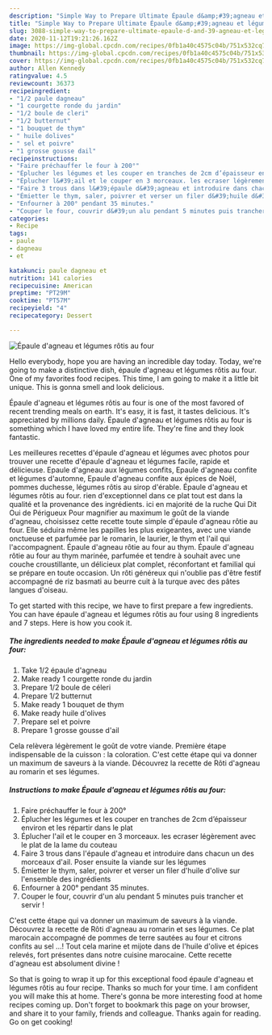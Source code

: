 ```yaml
---
description: "Simple Way to Prepare Ultimate Épaule d&amp;#39;agneau et légumes rôtis au four"
title: "Simple Way to Prepare Ultimate Épaule d&amp;#39;agneau et légumes rôtis au four"
slug: 3088-simple-way-to-prepare-ultimate-epaule-d-and-39-agneau-et-legumes-rotis-au-four
date: 2020-11-12T19:21:26.162Z
image: https://img-global.cpcdn.com/recipes/0fb1a40c4575c04b/751x532cq70/epaule-dagneau-et-legumes-rotis-au-four-photo-principale-de-la-recette.jpg
thumbnail: https://img-global.cpcdn.com/recipes/0fb1a40c4575c04b/751x532cq70/epaule-dagneau-et-legumes-rotis-au-four-photo-principale-de-la-recette.jpg
cover: https://img-global.cpcdn.com/recipes/0fb1a40c4575c04b/751x532cq70/epaule-dagneau-et-legumes-rotis-au-four-photo-principale-de-la-recette.jpg
author: Allen Kennedy
ratingvalue: 4.5
reviewcount: 36373
recipeingredient:
- "1/2 paule dagneau"
- "1 courgette ronde du jardin"
- "1/2 boule de cleri"
- "1/2 butternut"
- "1 bouquet de thym"
- " huile dolives"
- " sel et poivre"
- "1 grosse gousse dail"
recipeinstructions:
- "Faire préchauffer le four à 200°"
- "Éplucher les légumes et les couper en tranches de 2cm d’épaisseur environ et les répartir dans le plat"
- "Éplucher l&#39;ail et le couper en 3 morceaux. les ecraser légèrement avec le plat de la lame du couteau"
- "Faire 3 trous dans l&#39;épaule d&#39;agneau et introduire dans chacun un des morceaux d&#39;ail. Poser ensuite la viande sur les légumes"
- "Émietter le thym, saler, poivrer et verser un filer d&#39;huile d&#39;olive sur l&#39;ensemble des ingrédients"
- "Enfourner à 200° pendant 35 minutes."
- "Couper le four, couvrir d&#39;un alu pendant 5 minutes puis trancher et servir !"
categories:
- Recipe
tags:
- paule
- dagneau
- et

katakunci: paule dagneau et 
nutrition: 141 calories
recipecuisine: American
preptime: "PT29M"
cooktime: "PT57M"
recipeyield: "4"
recipecategory: Dessert

---
```



![Épaule d&#39;agneau et légumes rôtis au four](https://img-global.cpcdn.com/recipes/0fb1a40c4575c04b/751x532cq70/epaule-dagneau-et-legumes-rotis-au-four-photo-principale-de-la-recette.jpg)

Hello everybody, hope you are having an incredible day today. Today, we're going to make a distinctive dish, épaule d&#39;agneau et légumes rôtis au four. One of my favorites food recipes. This time, I am going to make it a little bit unique. This is gonna smell and look delicious.

Épaule d&#39;agneau et légumes rôtis au four is one of the most favored of recent trending meals on earth. It's easy, it is fast, it tastes delicious. It's appreciated by millions daily. Épaule d&#39;agneau et légumes rôtis au four is something which I have loved my entire life. They're fine and they look fantastic.

Les meilleures recettes d&#39;épaule d&#39;agneau et légumes avec photos pour trouver une recette d&#39;épaule d&#39;agneau et légumes facile, rapide et délicieuse. Epaule d&#39;agneau aux légumes confits, Epaule d&#39;agneau confite et légumes d&#39;automne, Epaule d&#39;agneau confite aux épices de Noël, pommes duchesse, légumes rôtis au sirop d&#39;érable. Épaule d&#39;agneau et légumes rôtis au four. rien d&#39;exceptionnel dans ce plat tout est dans la qualité et la provenance des ingrédients. ici en majorité de la ruche Qui Dit Oui de Périgueux Pour magnifier au maximum le goût de la viande d&#39;agneau, choisissez cette recette toute simple d&#39;épaule d&#39;agneau rôtie au four. Elle séduira même les papilles les plus exigeantes, avec une viande onctueuse et parfumée par le romarin, le laurier, le thym et l&#39;ail qui l&#39;accompagnent. Épaule d&#39;agneau rôtie au four au thym. Épaule d&#39;agneau rôtie au four au thym marinée, parfumée et tendre à souhait avec une couche croustillante, un délicieux plat complet, réconfortant et familial qui se prépare en toute occasion. Un rôti généreux qui n&#39;oublie pas d&#39;être festif accompagné de riz basmati au beurre cuit à la turque avec des pâtes langues d&#39;oiseau.


To get started with this recipe, we have to first prepare a few ingredients. You can have épaule d&#39;agneau et légumes rôtis au four using 8 ingredients and 7 steps. Here is how you cook it.

<!--inarticleads1-->

##### The ingredients needed to make Épaule d&#39;agneau et légumes rôtis au four:

1. Take 1/2 épaule d&#39;agneau
1. Make ready 1 courgette ronde du jardin
1. Prepare 1/2 boule de céleri
1. Prepare 1/2 butternut
1. Make ready 1 bouquet de thym
1. Make ready  huile d&#39;olives
1. Prepare  sel et poivre
1. Prepare 1 grosse gousse d&#39;ail


Cela relèvera légèrement le goût de votre viande. Première étape indispensable de la cuisson : la coloration. C&#39;est cette étape qui va donner un maximum de saveurs à la viande. Découvrez la recette de Rôti d&#39;agneau au romarin et ses légumes. 

<!--inarticleads2-->

##### Instructions to make Épaule d&#39;agneau et légumes rôtis au four:

1. Faire préchauffer le four à 200°
1. Éplucher les légumes et les couper en tranches de 2cm d’épaisseur environ et les répartir dans le plat
1. Éplucher l&#39;ail et le couper en 3 morceaux. les ecraser légèrement avec le plat de la lame du couteau
1. Faire 3 trous dans l&#39;épaule d&#39;agneau et introduire dans chacun un des morceaux d&#39;ail. Poser ensuite la viande sur les légumes
1. Émietter le thym, saler, poivrer et verser un filer d&#39;huile d&#39;olive sur l&#39;ensemble des ingrédients
1. Enfourner à 200° pendant 35 minutes.
1. Couper le four, couvrir d&#39;un alu pendant 5 minutes puis trancher et servir !


C&#39;est cette étape qui va donner un maximum de saveurs à la viande. Découvrez la recette de Rôti d&#39;agneau au romarin et ses légumes. Ce plat marocain accompagné de pommes de terre sautées au four et citrons confits au sel …! Tout cela marine et mijote dans de l&#39;huile d&#39;olive et épices relevés, fort présentes dans notre cuisine marocaine. Cette recette d&#39;agneau est absolument divine ! 

So that is going to wrap it up for this exceptional food épaule d&#39;agneau et légumes rôtis au four recipe. Thanks so much for your time. I am confident you will make this at home. There's gonna be more interesting food at home recipes coming up. Don't forget to bookmark this page on your browser, and share it to your family, friends and colleague. Thanks again for reading. Go on get cooking!
